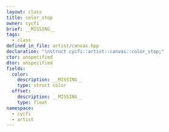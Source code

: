 ```yaml
---
layout: class
title: color_stop
owner: cycfi
brief: __MISSING__
tags:
  - class
defined_in_file: artist/canvas.hpp
declaration: "\nstruct cycfi::artist::canvas::color_stop;"
ctor: unspecified
dtor: unspecified
fields:
  color:
    description: __MISSING__
    type: struct color
  offset:
    description: __MISSING__
    type: float
namespace:
  - cycfi
  - artist
---
```

